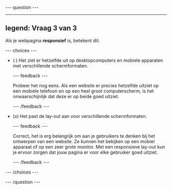 --- question ---

---
legend: Vraag 3 van 3
---

Als je webpagina **responsief** is, betekent dit:

--- choices ---

- ( ) Het ziet er hetzelfde uit op desktopcomputers en mobiele apparaten met verschillende schermformaten.

  --- feedback ---

  Probeer het nog eens. Als een website er precies hetzelfde uitziet op een mobiele telefoon en op een heel groot computerscherm, is het onwaarschijnlijk dat deze er op beide goed uitziet.

  --- /feedback ---

- (x) Het past de lay-out aan voor verschillende schermformaten.

  --- feedback ---

  Correct, het is erg belangrijk om aan je gebruikers te denken bij het ontwerpen van een website. Ze kunnen het bekijken op een mobiel apparaat of op een zeer grote monitor. Met een responsieve lay-out kun je ervoor zorgen dat jouw pagina er voor elke gebruiker goed uitziet.

  --- /feedback ---

--- /choices ---

--- /question ---
